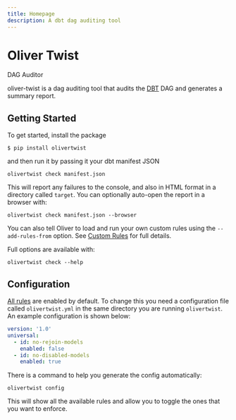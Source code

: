 ```yaml
---
title: Homepage
description: A dbt dag auditing tool
---
```

# Oliver Twist

DAG Auditor

oliver-twist is a dag auditing tool that audits the [DBT](https://www.getdbt.com/) DAG and generates a summary report.

## Getting Started

To get started, install the package

```shell
$ pip install olivertwist
```

and then run it by passing it your dbt manifest JSON

```shell
olivertwist check manifest.json
```

This will report any failures to the console, and also in HTML format in a directory called `target`. You can optionally auto-open the report in a browser with:

```shell
olivertwist check manifest.json --browser
```

You can also tell Oliver to load and run your own custom rules using the `--add-rules-from` option. See [Custom Rules](./custom_rules.md) for full details.

Full options are available with:

```shell
olivertwist check --help
```

## Configuration

[All rules](./rules.md) are enabled by default. To change this you need a configuration file called `olivertwist.yml` in the same directory you are running `olivertwist`. An example configuration is shown below:

```yaml
version: '1.0'
universal:
  - id: no-rejoin-models
    enabled: false
  - id: no-disabled-models
    enabled: true
```

There is a command to help you generate the config automatically:

```shell
olivertwist config
```

This will show all the available rules and allow you to toggle the ones that you want to enforce.
